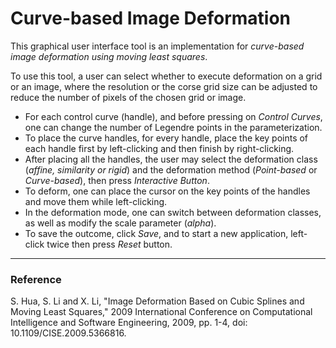 # Curve-based Image Deformation

This graphical user interface tool is an implementation for *curve-based image deformation using moving least squares*. 

To use this tool, a user can select whether to execute deformation on a grid or an image, where the resolution or the corse grid size can be adjusted to reduce the number of pixels of the chosen grid or image. 
- For each control curve (handle), and before pressing on *Control Curves*, one can change the number of Legendre points in the parameterization.
- To place the curve handles, for every handle, place the key points of each handle first by left-clicking and then finish by right-clicking.
- After placing all the handles, the user may select the deformation class (*affine, similarity or rigid*) and the deformation method (*Point-based* or *Curve-based*), then press *Interactive Button*.
- To deform, one can place the cursor on the key points of the handles and move them while left-clicking. 
- In the deformation mode, one can switch between deformation classes, as well as modify the scale parameter (*alpha*). 
- To save the outcome, click *Save*, and to start a new application, left-click twice then press *Reset* button.

---
### Reference

S. Hua, S. Li and X. Li, "Image Deformation Based on Cubic Splines and Moving Least Squares," 2009 International Conference on Computational Intelligence and Software Engineering, 2009, pp. 1-4, doi: 10.1109/CISE.2009.5366816.

